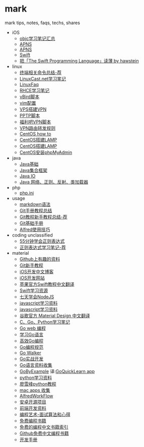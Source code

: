 # mark

mark tips, notes, faqs, techs, shares

- iOS
	- [objc学习笔记汇总](./ios/Objc.md)
	- [APNS](./ios/APNS.md)
	- [APNS](./ios/APNS-1.md)
	- [Swift](./ios/Swift.md)
	- [把「The Swift Programming Language」读薄 by hawstein](./ios/ReadSwiftThin.md)
- linux
	- [终端相关命令总结-荐](./linux/TerminalCommand.md)
	- [LinuxCast.net学习笔记](./linux/LinuxCast.net/)
	- [LinuxFaq](./linux/LinuxFaq)
	- [RHCE学习笔记](./linux/RHCE)
	- [vBird脚本](./linux/vBirdScript)
	- [vim配置](./linux/vim)
	- [VPS搭建VPN](./linux/VPS搭建VPN.md)
	- [PPTP脚本](./linux/ShellScript/pptpd6.sh)
	- [福利吧VPN脚本](./linux/ShellScript/fulibafq.sh)
	- [VPN路由转发规则](./linux/chnroutes.md)
	- [CentOS how to](http://www.krizna.com/centos/)
	- [CentOS搭建LAMP](./linux/InstallLampOnCentOS.md)
	- [CentOS搭建LAMP](./linux/InstallLampOnCentOS6.md)
	- [CentOS安装phpMyAdmin](./linux/InstallPhpMyAdminOnCentOS6.md)
- java
	- [Java基础](./java/JavaBasicSegment.md)
	- [Java集合框架](./java/JavaCollectionsFramework.md)
	- [Java IO](./java/JavaIOmd)
	- [Java 网络、正则、反射、类加载器](./java/JavaNet-RegularExpression-Reflector-ClassLoader.md)
- php
	- [php.ini](./php/php.ini)
- usage
	- [markdown语法](./usage/MarkdownSyntax.md)
	- [Git手册教程总结](./usage/GitReferenceSummary.md)
	- [Git教程新手教程总结-荐](./usage/GitTutorialSummary.md)
	- [Git基础手册](./usage/GitBasicManual.md)
	- [Alfred使用技巧](./usage/Alfred使用技巧.md)
- coding unclassified
	- [55分钟学会正则表达式](./coding/RegularExpression.md)
	- [正则表达式学习笔记-荐](./coding/RegularExpressionNote.md)
- material
	- [Github上有趣的资料](./material/FunnyStuffOnGitHub.md)
	- [Git新手教程](http://lvwzhen.github.io/Git-Tutorial/)
	- [iOS开发中文博客](./material/iOSBlogCN.md)
	- [iOS开发网站](./material/iOSDevelopmentSites.md)
	- [苹果官方Swift教程中文翻译](http://numbbbbb.gitbooks.io/-the-swift-programming-language-/)
	- [Swift学习资源](https://github.com/Lax/iOS-Swift-Demos)
	- [七天学会NodeJS](http://nqdeng.github.io/7-days-nodejs/)
	- [javascript学习资料](./material/5-javascript学习资料.md)
	- [javascript学习资料](https://github.com/flyhigher139/repo_starred/blob/master/javascript.md)
	- [谷歌官方 Material Design 中文翻译](https://github.com/1sters/material_design_zh)
	- [C、Go、Python学习笔记](https://github.com/qyuhen/book)
	- [Go web 编程](https://github.com/astaxie/build-web-application-with-golang/blob/master/ebook/preface.md)
	- [学习Go语言](https://github.com/Unknwon/the-way-to-go_ZH_CN/blob/master/eBook/directory.md)
	- [高效Go编程](http://blog.chingli.com/2014/04/effective-go/)
	- [Go编程规范](http://ilovers.sinaapp.com/doc/golang-specification.html)
	- [Go Walker](https://gowalker.org/)
	- [Go实战开发](https://github.com/astaxie/Go-in-Action/blob/master/ebook/zh/preface.md)
	- [Go语言资料收集](https://github.com/wonderfo/wonderfogo/wiki)
	- [GoByExample](https://gobyexample.com/) 译:[GoQuickLearn app](https://github.com/jemygraw/GoQuickLearn-iOS)
	- [python学习资料](https://github.com/flyhigher139/repo_starred/blob/master/python.md)
	- [廖雪峰python教程](http://www.liaoxuefeng.com/wiki/001374738125095c955c1e6d8bb493182103fac9270762a000)
	- [mac apps 收集](https://github.com/hzlzh/Best-App#ForkLift)
	- [AlfredWorkFlow](http://www.alfredworkflow.com/)
	- [安卓开源项目](https://github.com/Trinea/android-open-project)
	- [前端开发资料](https://github.com/JacksonTian/fks)
	- [编程艺术-面试算法和心得](https://github.com/julycoding/The-Art-Of-Programming-By-July/blob/master/ebook/zh/Readme.md)
	- [免费编程书籍](https://github.com/vhf/free-programming-books/blob/master/free-programming-books-zh.md)
	- [免费的编程中文书籍索引](https://github.com/justjavac/free-programming-books-zh_CN)
	- [Github免费中文编程书籍](https://github.com/vhf/free-programming-books/blob/master/free-programming-books-zh.md)
	- [开发手册](http://devdocs.io/)
